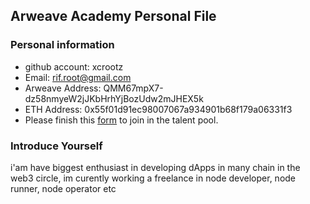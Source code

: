## Arweave Academy Personal File

### Personal information

- github account: xcrootz
- Email: rif.root@gmail.com
- Arweave Address: QMM67mpX7-dz58nmyeW2jJKbHrhYjBozUdw2mJHEX5k
- ETH Address: 0x55f01d91ec98007067a934901b68f179a06331f3
- Please finish this [form](https://docs.google.com/forms/d/e/1FAIpQLSfWA5fIIcBgmRppm3jNz5vmf9Mai_QMVil-2pO4r7YKn_Zhtw/viewform?usp=sf_link) to join in the talent pool.

### Introduce Yourself
 i'am have biggest enthusiast in developing dApps in many chain in the web3 circle, im curently working a freelance in node developer, node runner, node operator etc
